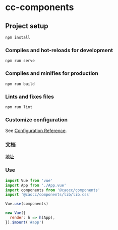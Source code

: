 # cc-components

## Project setup

```
npm install
```

### Compiles and hot-reloads for development

```
npm run serve
```

### Compiles and minifies for production

```
npm run build
```

### Lints and fixes files

```
npm run lint
```

### Customize configuration

See [Configuration Reference](https://cli.vuejs.org/config/).

### 文档

[地址](https://caohoucheng.github.io/my-components/)

### Use

```js
import Vue from 'vue'
import App from './App.vue'
import components from '@caocc/components'
import '@caocc/components/lib/lib.css'

Vue.use(components)

new Vue({
  render: h => h(App),
}).$mount('#app')

```
